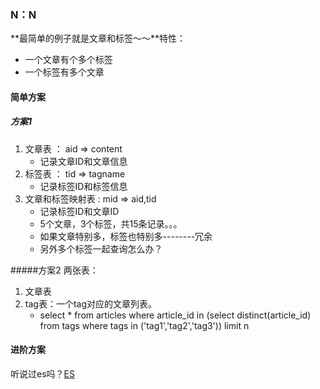 ### N：N
**最简单的例子就是文章和标签～～**特性：
* 一个文章有个多个标签
* 一个标签有多个文章

#### 简单方案
##### 方案1
1. 文章表    ： aid => content
    * 记录文章ID和文章信息
2. 标签表    ： tid => tagname
    * 记录标签ID和标签信息
3. 文章和标签映射表   : mid => aid,tid
    * 记录标签ID和文章ID
    * 5个文章，3个标签，共15条记录。。。
    * 如果文章特别多，标签也特别多--------冗余
    * 另外多个标签一起查询怎么办？
    
#####方案2
两张表：
1. 文章表
2. tag表：一个tag对应的文章列表。
    * select * from articles where article_id in (select distinct(article_id) from tags where tags in ('tag1','tag2','tag3')) limit n

#### 进阶方案
听说过es吗？[ES](https://www.elastic.co/guide/cn/elasticsearch/guide/current/foreword_id.html)
